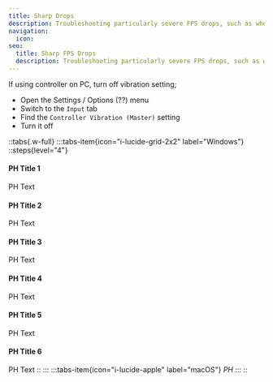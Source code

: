 ```yaml
---
title: Sharp Drops
description: Troubleshooting particularly severe FPS drops, such as when in combat
navigation:
  icon:
seo:
  title: Sharp FPS Drops
  description: Troubleshooting particularly severe FPS drops, such as when in combat.
---
```


If using controller on PC, turn off vibration setting;

- Open the Settings / Options (??) menu
- Switch to the `Input` tab
- Find the `Controller Vibration (Master)` setting
- Turn it off



::tabs{.w-full}
:::tabs-item{icon="i-lucide-grid-2x2" label="Windows"}
 ::steps{level="4"}
 #### PH Title 1
  PH Text
 #### PH Title 2
  PH Text
 #### PH Title 3
  PH Text
 #### PH Title 4
  PH Text
 #### PH Title 5
  PH Text
 #### PH Title 6
  PH Text
 ::
:::
:::tabs-item{icon="i-lucide-apple" label="macOS"}
_PH_
:::
::